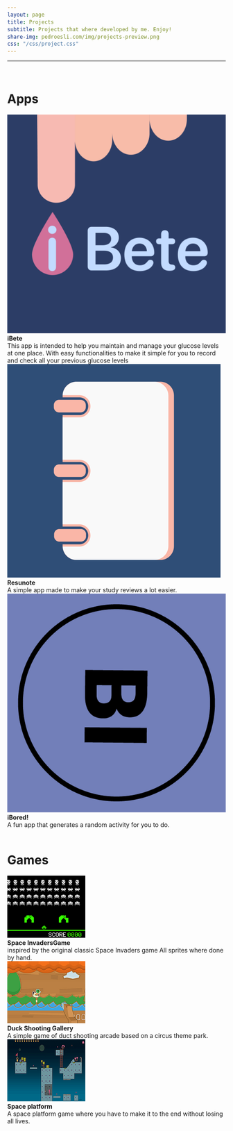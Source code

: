 ```yaml
---
layout: page
title: Projects
subtitle: Projects that where developed by me. Enjoy!
share-img: pedroesli.com/img/projects-preview.png
css: "/css/project.css"
---
```


---
<br>
<h1>Apps</h1>

<div class = "row">
  <div class="col-md-4" >
    <a href="https://apps.apple.com/br/app/ibete/id1588795542"><img class="frame" src="/img/ibete.png" alt="ibete"></a>
  </div>
  <div class="col-md-8"><b>iBete</b><br>This app is intended to help you maintain and manage your glucose levels at one place. With easy functionalities to make it simple for you to record and check all your previous glucose levels</div>
</div>

<div class = "row">
  <div class="col-md-4" >
    <a href="https://apps.apple.com/br/app/resunote/id1578935360"><img class="frame" src="/img/resunote.png" alt="resunote"></a>
  </div>
  <div class="col-md-8"><b>Resunote</b><br>A simple app made to make your study reviews a lot easier.</div>
</div>

<div class = "row">
  <div class="col-md-4" >
    <a href="https://apps.apple.com/br/app/ibored/id1584402111?l=en"><img class="frame" src="/img/ibored.png" alt="iBored!"></a>
  </div>
  <div class="col-md-8"><b>iBored!</b><br>A fun app that generates a random activity for you to do.</div>
</div>

<br>
<h1>Games</h1>

<div class = "row">
  <div class="col-md-4">
    <a href="https://pedroesli.itch.io/space-invaders"><img class="frame" src="/img/space-invaders-game.png" alt="space-invaders-game"></a>
  </div>
  <div class="col-md-8"><b>Space InvadersGame</b><br>inspired by the original classic Space Invaders game All sprites where done by hand.</div>
</div>

<div class = "row">
  <div class="col-md-4">
    <a href="https://pedroesli.itch.io/duck-shooting-galery"><img class="frame" src="/img/duck-shooting-galery.png" alt="duck-shooting-galery"></a>
  </div>
  <div class="col-md-8"><b>Duck Shooting Gallery</b><br>A simple game of duct shooting arcade based on a circus theme park.</div>
</div>

<div class = "row">
  <div class="col-md-4" >
    <a href="https://pedroesli.itch.io/space-platform"><img class="frame" src="/img/space-platform.png" alt="space-platform"></a>
  </div>
  <div class="col-md-8"><b>Space platform</b><br>A space platform game where you have to make it to the end without losing all lives.</div>
</div>
